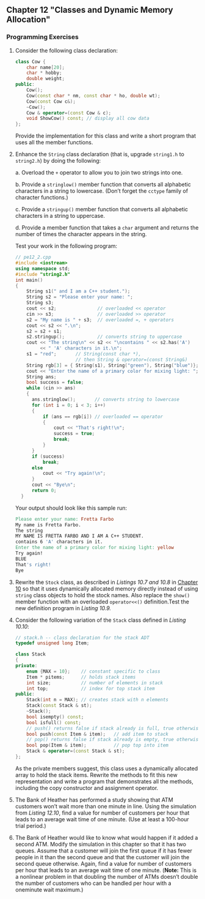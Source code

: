 ## Chapter 12 "Classes and Dynamic Memory Allocation"
### Programming Exercises

1. Consider the following class declaration:
    ```cpp
    class Cow {
        char name[20];
        char * hobby;
        double weight;
    public:
        Cow();
        Cow(const char * nm, const char * ho, double wt);
        Cow(const Cow c&);
        ~Cow();
        Cow & operator=(const Cow & c);
        void ShowCow() const; // display all cow data
    };
    ```
    Provide the implementation for this class and write a short program that uses all the
member functions.

2. Enhance the `String` class declaration (that is, upgrade `string1.h` to `string2.h`) by
doing the following:

    a. Overload the `+` operator to allow you to join two strings into one.
    
    b. Provide a `stringlow()` member function that converts all alphabetic characters in a string to lowercase. (Don’t forget the `cctype` family of character
    functions.)
    
    c. Provide a `stringup()` member function that converts all alphabetic characters in a string to uppercase.
    
    d. Provide a member function that takes a `char` argument and returns the number of times the character appears in the string.
    
    Test your work in the following program:
    
    ```cpp
    // pe12_2.cpp
    #include <iostream>
    using namespace std;
    #include "string2.h"
    int main()
    {
        String s1(" and I am a C++ student.");
        String s2 = "Please enter your name: ";
        String s3;
        cout << s2;               // overloaded << operator
        cin >> s3;                // overloaded >> operator
        s2 = "My name is " + s3;  // overloaded =, + operators
        cout << s2 << ".\n";
        s2 = s2 + s1;
        s2.stringup();            // converts string to uppercase
        cout << "The string\n" << s2 << "\ncontains " << s2.has('A')
             << " 'A' characters in it.\n";
        s1 = "red";       // String(const char *),
                          // then String & operator=(const String&)
        String rgb[3] = { String(s1), String("green"), String("blue")};
        cout << "Enter the name of a primary color for mixing light: ";
        String ans;
        bool success = false;
        while (cin >> ans)
        {
          ans.stringlow();       // converts string to lowercase
          for (int i = 0; i < 3; i++)
          {
              if (ans == rgb[i]) // overloaded == operator
              {
                  cout << "That's right!\n";
                  success = true;
                  break;
              }
          }
          if (success)
              break;
          else
              cout << "Try again!\n";
          }
          cout << "Bye\n";
          return 0;
      }
    ```
    
    Your output should look like this sample run:
    ```makefile
    Please enter your name: Fretta Farbo
    My name is Fretta Farbo.
    The string
    MY NAME IS FRETTA FARBO AND I AM A C++ STUDENT.
    contains 6 'A' characters in it.
    Enter the name of a primary color for mixing light: yellow
    Try again!
    BLUE
    That's right!
    Bye
    ```
    
3. Rewrite the `Stock` class, as described in *Listings 10.7 and 10.8* in [Chapter 10](/chapter10#programming-exercises/) so
that it uses dynamically allocated memory directly instead of using `string` class
objects to hold the stock names. Also replace the `show()` member function with an
overloaded `operator<<()` definition.Test the new definition program in *Listing
10.9.*

4. Consider the following variation of the `Stack` class defined in *Listing 10.10*:
    ```cpp
    // stack.h -- class declaration for the stack ADT
    typedef unsigned long Item;

    class Stack
    {
    private:
        enum {MAX = 10};    // constant specific to class
        Item * pitems;      // holds stack items
        int size;           // number of elements in stack
        int top;            // index for top stack item
    public:
        Stack(int n = MAX); // creates stack with n elements
        Stack(const Stack & st);
        ~Stack();
        bool isempty() const;
        bool isfull() const;
        // push() returns false if stack already is full, true otherwise
        bool push(const Item & item);   // add item to stack
        // pop() returns false if stack already is empty, true otherwise
        bool pop(Item & item);          // pop top into item
        Stack & operator=(const Stack & st);
    };
    ```

    As the private members suggest, this class uses a dynamically allocated array to hold
    the stack items. Rewrite the methods to fit this new representation and write a
    program that demonstrates all the methods, including the copy constructor and
    assignment operator.

5. The Bank of Heather has performed a study showing that ATM customers won’t
wait more than one minute in line. Using the simulation from *Listing 12.10*, find a
value for number of customers per hour that leads to an average wait time of one
minute. (Use at least a 100-hour trial period.)

6. The Bank of Heather would like to know what would happen if it added a second
ATM. Modify the simulation in this chapter so that it has two queues. Assume that
a customer will join the first queue if it has fewer people in it than the second
queue and that the customer will join the second queue otherwise. Again, find a
value for number of customers per hour that leads to an average wait time of one
minute. (**Note:** This is a nonlinear problem in that doubling the number of ATMs
doesn’t double the number of customers who can be handled per hour with a oneminute wait maximum.)    
